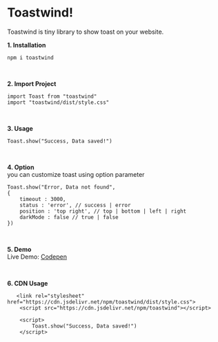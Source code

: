 
# Toastwind!

  

Toastwind is tiny library to show toast on your website.

  

**1. Installation** <br> 

    npm i toastwind

  
  <br>

**2. Import Project** <br> 

    import Toast from "toastwind"
    import "toastwind/dist/style.css"

  <br>
  
**3. Usage**  <br>


    Toast.show("Success, Data saved!")

  <br>  

**4. Option**<br>
you can customize toast using option parameter

    Toast.show("Error, Data not found",
    {
	    timeout : 3000,
	    status : 'error', // success | error
	    position : 'top right', // top | bottom | left | right
	    darkMode : false // true | false
    })

  <br>
  
**5. Demo** <br>
Live Demo: <a href="https://codepen.io/alanshalih/pen/mdXzXjZ" target="_blank">Codepen</a> 

<br>

**6. CDN Usage** <br>
    
       <link rel="stylesheet" href="https://cdn.jsdelivr.net/npm/toastwind/dist/style.css">
        <script src="https://cdn.jsdelivr.net/npm/toastwind"></script>
        
        <script>
            Toast.show("Success, Data saved!")
        </script>
        


